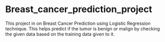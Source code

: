 # Breast_cancer_prediction_project

This project in on Breast Cancer Prediction using Logistic Regression technique. This helps predict if the tumor is benign or malign by checking the given data based on the training data given to it.
